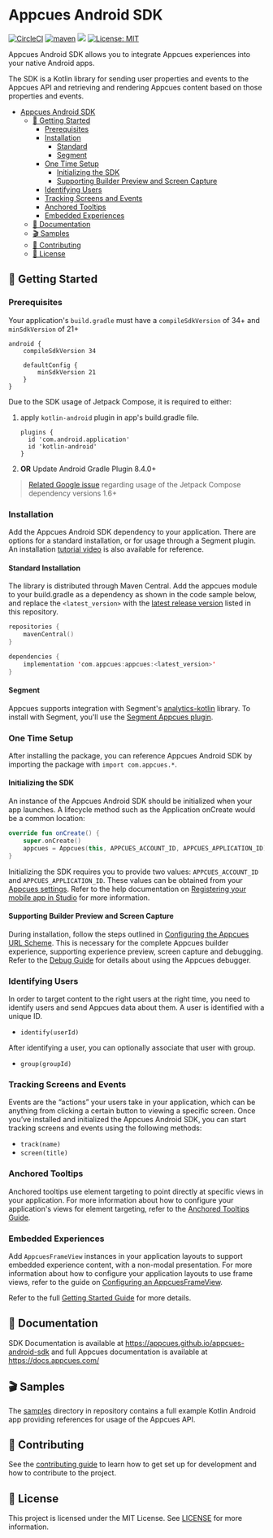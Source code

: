 # Appcues Android SDK
[![CircleCI](https://dl.circleci.com/status-badge/img/gh/appcues/appcues-android-sdk/tree/main.svg?style=shield)](https://dl.circleci.com/status-badge/redirect/gh/appcues/appcues-android-sdk/tree/main)
[![maven](https://img.shields.io/maven-central/v/com.appcues/appcues)](https://repo1.maven.org/maven2/com/appcues/appcues/)
[![](https://img.shields.io/badge/-documentation-informational)](https://appcues.github.io/appcues-android-sdk)
[![License: MIT](https://img.shields.io/badge/license-MIT-green.svg)](https://github.com/appcues/appcues-android-sdk/blob/main/LICENSE)

Appcues Android SDK allows you to integrate Appcues experiences into your native Android apps.

The SDK is a Kotlin library for sending user properties and events to the Appcues API and retrieving and rendering Appcues content based on those properties and events.

- [Appcues Android SDK](#appcues-android-sdk)
  - [🚀 Getting Started](#-getting-started)
    - [Prerequisites](#prerequisites)
    - [Installation](#installation)
      - [Standard](#standard-installation)
      - [Segment](#segment)
    - [One Time Setup](#one-time-setup)
      - [Initializing the SDK](#initializing-the-sdk)
      - [Supporting Builder Preview and Screen Capture](#supporting-builder-preview-and-screen-capture)
    - [Identifying Users](#identifying-users)
    - [Tracking Screens and Events](#tracking-screens-and-events)
    - [Anchored Tooltips](#anchored-tooltips)
    - [Embedded Experiences](#embedded-experiences)
  - [📝 Documentation](#-documentation)
  - [🎬 Samples](#-samples)
  - [👷 Contributing](#-contributing)
  - [📄 License](#-license)

## 🚀 Getting Started

### Prerequisites

Your application's `build.gradle` must have a `compileSdkVersion` of 34+ and `minSdkVersion` of 21+

```
android {
    compileSdkVersion 34

    defaultConfig {
        minSdkVersion 21
    }
}
```

Due to the SDK usage of Jetpack Compose, it is required to either:

1. apply `kotlin-android` plugin in app's build.gradle file.
   ```
   plugins {  
     id 'com.android.application' 
     id 'kotlin-android' 
   }
   ```
2. **OR** Update Android Gradle Plugin 8.4.0+

> [Related Google issue](https://issuetracker.google.com/issues/328687152) regarding usage of the Jetpack Compose dependency versions 1.6+

### Installation

Add the Appcues Android SDK dependency to your application. There are options for a standard installation, or for usage through a Segment plugin. An installation [tutorial video](https://appcues.wistia.com/medias/g6l6u32cjh) is also available for reference.

#### Standard Installation

The library is distributed through Maven Central. Add the appcues module to your build.gradle as a dependency as shown in the code sample below, and replace the `<latest_version>` with the [latest release version](https://github.com/appcues/appcues-android-sdk/releases) listed in this repository.

```kotlin
repositories {
    mavenCentral()
}

dependencies {
    implementation 'com.appcues:appcues:<latest_version>'
}
```

#### Segment

Appcues supports integration with Segment's [analytics-kotlin](https://github.com/segmentio/analytics-kotlin) library.  To install with Segment, you'll  use the [Segment Appcues plugin](https://github.com/appcues/segment-appcues-android).

 
### One Time Setup
 
After installing the package, you can reference Appcues Android SDK by importing the package with `import com.appcues.*`.

#### Initializing the SDK

An instance of the Appcues Android SDK should be initialized when your app launches. A lifecycle method such as the Application onCreate would be a common location:

```kotlin
override fun onCreate() {
    super.onCreate()
    appcues = Appcues(this, APPCUES_ACCOUNT_ID, APPCUES_APPLICATION_ID)
}
```

Initializing the SDK requires you to provide two values: `APPCUES_ACCOUNT_ID` and `APPCUES_APPLICATION_ID`. These values can be obtained from your [Appcues settings](https://studio.appcues.com/settings/account). Refer to the help documentation on [Registering your mobile app in Studio](https://docs.appcues.com/article/848-registering-your-mobile-app-in-studio) for more information.

#### Supporting Builder Preview and Screen Capture

During installation, follow the steps outlined in [Configuring the Appcues URL Scheme](https://github.com/appcues/appcues-android-sdk/blob/main/docs/URLSchemeConfiguring.md). This is necessary for the complete Appcues builder experience, supporting experience preview, screen capture and debugging. Refer to the [Debug Guide](https://github.com/appcues/appcues-android-sdk/blob/main/docs/Debugging.md) for details about using the Appcues debugger.

### Identifying Users

In order to target content to the right users at the right time, you need to identify users and send Appcues data about them. A user is identified with a unique ID.

- `identify(userId)`

After identifying a user, you can optionally associate that user with group.

- `group(groupId)`

### Tracking Screens and Events

Events are the “actions” your users take in your application, which can be anything from clicking a certain button to viewing a specific screen. Once you’ve installed and initialized the Appcues Android SDK, you can start tracking screens and events using the following methods:

- `track(name)`
- `screen(title)`

### Anchored Tooltips

Anchored tooltips use element targeting to point directly at specific views in your application. For more information about how to configure your application's views for element targeting, refer to the [Anchored Tooltips Guide](https://github.com/appcues/appcues-android-sdk/blob/main/docs/AnchoredTooltips.md).

### Embedded Experiences

Add `AppcuesFrameView` instances in your application layouts to support embedded experience content, with a non-modal presentation. For more information about how to configure your application layouts to use frame views, refer to the guide on [Configuring an AppcuesFrameView](https://github.com/appcues/appcues-android-sdk/blob/main/docs/AppcuesFrameViewConfiguring.md).

Refer to the full [Getting Started Guide](https://github.com/appcues/appcues-android-sdk/blob/main/docs/GettingStarted.md) for more details.

## 📝 Documentation

SDK Documentation is available at https://appcues.github.io/appcues-android-sdk and full Appcues documentation is available at https://docs.appcues.com/

## 🎬 Samples

The [samples](https://github.com/appcues/appcues-android-sdk/tree/main/samples) directory in repository contains a full example Kotlin Android app providing references for usage of the Appcues API.

## 👷 Contributing

See the [contributing guide](https://github.com/appcues/appcues-android-sdk/blob/main/CONTRIBUTING.md) to learn how to get set up for development and how to contribute to the project.

## 📄 License

This project is licensed under the MIT License. See [LICENSE](https://github.com/appcues/appcues-android-sdk/blob/main/LICENSE) for more information.
